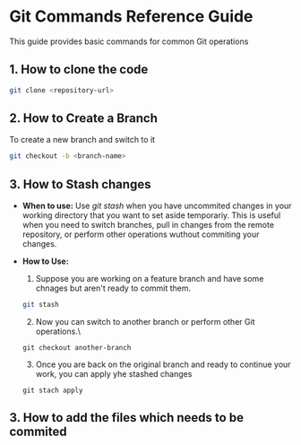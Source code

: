# Git Commands Reference Guide

This guide provides basic commands for common Git operations

## 1. How to clone the code
```bash
git clone <repository-url>
```

## 2. How to Create a Branch

To create a new branch and switch to it 

```bash
git checkout -b <branch-name>
```

## 3. How to Stash changes

- **When to use:** Use *git stash* when you have uncommited changes in your working directory that you want to set aside temporariy. This is useful when you need to switch branches, pull in changes from the remote repository, or perform other operations wuthout commiting your changes.

- **How to Use:** 

    1. Suppose you are working on a feature branch and have some chnages but aren't ready to commit them.
    ```bash
    git stash
    ```
    2. Now you can switch to another branch or perform other Git operations.\
    ```
    git checkout another-branch
    ```
    3. Once you are back on the original branch and ready to continue your work, you can apply yhe stashed changes
    ```
    git stach apply
    ```

## 3. How to add the files which needs to be commited

    
